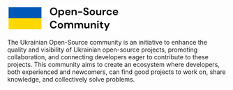 <img src="ossua.svg" width="256"/>

The Ukrainian Open-Source community is an initiative to enhance the quality and visibility of Ukrainian open-source projects, promoting collaboration, and connecting developers eager to contribute to these projects. This community aims to create an ecosystem where developers, both experienced and newcomers, can find good projects to work on, share knowledge, and collectively solve problems.
